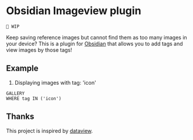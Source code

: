 # Obsidian Imageview plugin
`🚧 WIP`

Keep saving reference images but cannot find them as too many images in your device?
This is a plugin for [Obsidian](https://obsidian.md) that allows you to add tags and view images by those tags! 


## Example
1. Displaying images with tag: 'icon'
```imgview
GALLERY 
WHERE tag IN ('icon')
```

## Thanks
This project is inspired by [dataview](https://blacksmithgu.github.io/obsidian-dataview/).

